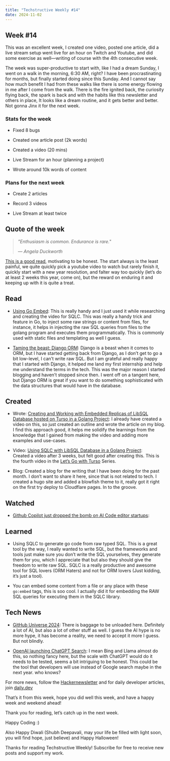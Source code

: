 ```yaml
---
title: "Techstructive Weekly #14"
date: 2024-11-02
---
```


## Week #14

This was an excellent week, I created one video, posted one article, did a live stream setup went live for an hour on Twitch and Youtube, and did some exercise as well—writing of course with the 4th consecutive week.

The week was super-productive to start with, like I had a dream Sunday, I went on a walk in the morning, 6:30 AM, right? I have been procrastinating for months, but finally started doing since this Sunday. And I cannot say how much benefit I had from these walks like there is some energy flowing in me after I come from the walk. There is the fire ignited back, the curiosity flying back, the spark is back and with the habits like this newsletter and others in place, It looks like a dream routine, and it gets better and better. Not gonna Jinx it for the next week.

### Stats for the week

* Fixed 8 bugs
    
* Created one article post (2k words)
    
* Created a video (20 mins)
    
* Live Stream for an hour (planning a project)
    
* Wrote around 10k words of content
    

### Plans for the next week

* Create 2 articles
    
* Record 3 videos
    
* Live Stream at least twice
    

## Quote of the week

> *"Enthusiasm is common. Endurance is rare."*
> 
> *— Angela Duckworth*

[This is a good read](https://www.wealest.com/articles/endurance), motivating to be honest. The start always is the least painful, we quite quickly pick a youtube video to watch but rarely finish it, quickly start with a new year resolution, and falter way too quickly (let’s do at least 2 weeks this year, come on), but the reward on enduring it and keeping up with it is quite a treat.

## Read

* [Using Go Embed](https://www.bytesizego.com/blog/go-embed): This is really handy and I just used it while researching and creating the video for SQLC. This was really a handy trick and feature in Go, to inject some raw strings or content from files, for instance, it helps in injecting the raw SQL queries from files to the golang program and executes them programmatically. This is commonly used with static files and templating as well I guess.
    
* [Taming the beast: Django ORM](https://www.davidhang.com/blog/2024-09-01-taming-the-django-orm/?ref=dailydev): Django is a beast when it comes to ORM, but I have started getting back from Django, as I don’t get to go a bit low-level, I can’t write raw SQL. But I am grateful and really happy that I started with Django, it helped me land my first internship and help me understand the terms in the tech. This was the major reason I started blogging and haven’t stopped since then. I went off on a tangent here, but Django ORM is great if you want to do something sophisticated with the data structures that would have in the database.
    

## Created

* Wrote: [Creating and Working with Embedded Replicas of LibSQL Database hosted on Turso in a Golang Project](https://www.meetgor.com/turso-libsql-embedded-replicas-golang/): I already have created a video on this, so just created an outline and wrote the article on my blog. I find this approach good, it helps me solidify the learnings from the knowledge that I gained from making the video and adding more examples and use-cases.
    
* Video: [Using SQLC with LibSQL Database in a Golang Project](https://www.youtube.com/watch?v=mv1vCqUy_5o):  
    Created a video after 3 weeks, but felt good after creating this. This is the fourth video in the [Let’s Go with Turso](https://youtube.com/playlist?list=PLMVgNvnU9WlE6H-Vk2gXq96bAkyNWXkNI&si=hiHaL1rI7Lv4Wmhf) Series.
    
* Blog: Created a blog for the writing that I have been doing for the past month. I don’t want to share it here, since that is not related to tech. I created a hugo site and added a blowfish theme to it, really got it right on the first try deploy to Cloudflare pages. In to the groove.  
    

## Watched

* [Github Copilot just dropped the bomb on AI Code editor startups](https://www.youtube.com/watch?v=mv1vCqUy_5o):
    

## Learned

* Using SQLC to generate go code from raw typed SQL. This is a great tool by the way, I really wanted to write SQL, but the frameworks and tools just make sure you don’t write the SQL yourselves, they generate them for you, which I appreciate that but also they should give the freedom to write raw SQL. SQLC is a really productive and awesome tool for SQL lovers (ORM Haters) and not for ORM lovers (Just kidding, it’s just a tool).
    
* You can embed some content from a file or any place with these `go:embed` tags, this is soo cool. I actually did it for embedding the RAW SQL queries for executing them in the SQLC library.
    

## Tech News

* [GitHub Universe 2024](https://github.blog/news-insights/product-news/universe-2024-previews-releases/): There is baggage to be unloaded here. Definitely a lot of AI, but also a lot of other stuff as well. I guess the AI hype is no more hype, it has become a reality, we need to accept it more I guess. But not blindly.
    
* [OpenAI launching ChatGPT Search](https://openai.com/index/introducing-chatgpt-search/?utm_source=hackernewsletter&utm_medium=email&utm_term=fav): I mean Bing and Llama almost do this, so nothing fancy here, but the scale with ChatGPT would do it needs to be tested, seems a bit intriguing to be honest. This could be the tool that developers will use instead of Google search maybe in the next year. who knows?
    

For more news, follow the [Hackernewsletter](https://buttondown.com/hacker-newsletter/archive/hacker-newsletter-720) and for daily developer articles, join [daily.dev](http://daily.dev)

That’s it from this week, hope you did well this week, and have a happy week and weekend ahead!

Thank you for reading, let’s catch up in the next week.

Happy Coding :)

Also Happy Diwali (Shubh Deepavali, may your life be filled with light soon, you will find hope, just believe) and Happy Halloween!

Thanks for reading Techstructive Weekly! Subscribe for free to receive new posts and support my work.
